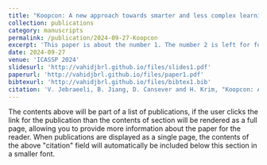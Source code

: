 ```yaml
---
title: "Koopcon: A new approach towards smarter and less complex learning"
collection: publications
category: manuscripts
permalink: /publication/2024-09-27-Koopcon
excerpt: 'This paper is about the number 1. The number 2 is left for future work.'
date: 2024-09-27
venue: 'ICASSP 2024'
slidesurl: 'http://vahidjbrl.github.io/files/slides1.pdf'
paperurl: 'http://vahidjbrl.github.io/files/paper1.pdf'
bibtexurl: 'http://vahidjbrl.github.io/files/bibtex1.bib'
citation: 'V. Jebraeeli, B. Jiang, D. Cansever and H. Krim, "Koopcon: A new approach towards smarter and less complex learning," 2024 IEEE International Conference on Image Processing (ICIP), Abu Dhabi, United Arab Emirates, 2024, pp. 880-886, doi: 10.1109/ICIP51287.2024.10647948.'
---
```

The contents above will be part of a list of publications, if the user clicks the link for the publication than the contents of section will be rendered as a full page, allowing you to provide more information about the paper for the reader. When publications are displayed as a single page, the contents of the above "citation" field will automatically be included below this section in a smaller font.
